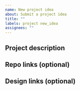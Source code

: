```yaml
---
name: New project idea
about: Submit a project idea
title: ""
labels: project new_idea
assignees: ""
---
```


## Project description
<!-- What is the project about? Who does this project help? -->

## Repo links (optional)
<!-- If you have a repo link, please add it here. If you don't have one, don't worry as someone will help you create one when the project gets started -->

## Design links (optional)
<!-- If you have a design link, please add it here. -->
